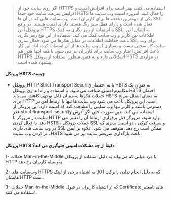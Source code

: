 > اگر روی سایت خود از HTTPS استفاده می کنید، بهتر است برای افزایش امنیت و افزایش سرعت سایت خود حتما HSTS را فعال کنید. امروزه امنیت وب سایت ها یکی از مهمترین دغدغه ها برای کاربران است. وب سایت هایی که در آن ها SSL فعال شده است و دارای قفل سبز رنگ هستند دارای امنیت هستند. در واقع پروتکل امن HTTPS با استفاده از رمز نگاری به کمک SSL، به انتقال امن اطلاعات بین کاربر و وب سایت کمک می کند. استفاده از این نوع رمز نگاری باعث حفاظت اطلاعات در مقابل هکرها می شود. فعال سازی SSL برای وب سایت کار سختی نیست و بسیاری از وب سایت ها از آن استفاده کرده اند. این کار باعث افزایش اعتبار وب سایت برای کاربران نیز می شود. با همه اینها هنوز هم HTTPS اشکالاتی دارد و به همین منظور استفاده از پروتکل HSTS در مواردی پیشنهاد شده است.

#### پروتکل HSTS چیست
* پروتکل HTTP Strict Transport Security یا به اختصار HSTS به عنوان یک مکانیزم امنیتی شناخته می شود. با استفاده و راه اندازی پروتکل HSTS احتمال حملات هکرها به میزان قابل توجهی کاهش می یابد HSTS به معنای انتقال صریح برای HTTP است.
این پروتکل باعث می شود وب سایت ها تنها با ارتباط امن در دسترس باشند و کاربر تنها وب سایتی را مشاهده کند که امنیت دارد. این پروتکل از هدر strict-transport-security استفاده می کند. بدین صورت حتی اگر آدرس سایت در مرورگر با HTTP وارد شود، مرورگر قبل برقراری ارتباط آن را تغییر می دهد.
با فعال کردن HSTS ، حملات پروتکل SSL و سرقت کوکی ، دو آسیب پذیری که در وب سایت های دارای SSL ممکن است رخ دهد، متوقف می شود. علاوه بر ایمن تر کردن وب سایت ، HSTS باعث بارگذاری سریعتر سایت نیز می شود.

#### پروتکل HSTS دقیقا از چه مشکلات امنیتی جلوگیری می کند؟

1- حملات Man-in-the-Middle یا مرد میانی که می‌تواند به دلیل استفاده از پروتکل HTTP به‌وسیله‌ کاربران رخ دهد.

 2- وب‌سایت‌ های HTTPS که به دلیل انجام ندادن دایرکت 301 به اشتباه برخی از لینک هایشان 
HTTP است.

3- حملات Man-in-the-Middle که از اشتباه کاربران در قبول Certificate های نامعتبر استفاده می کنند.
